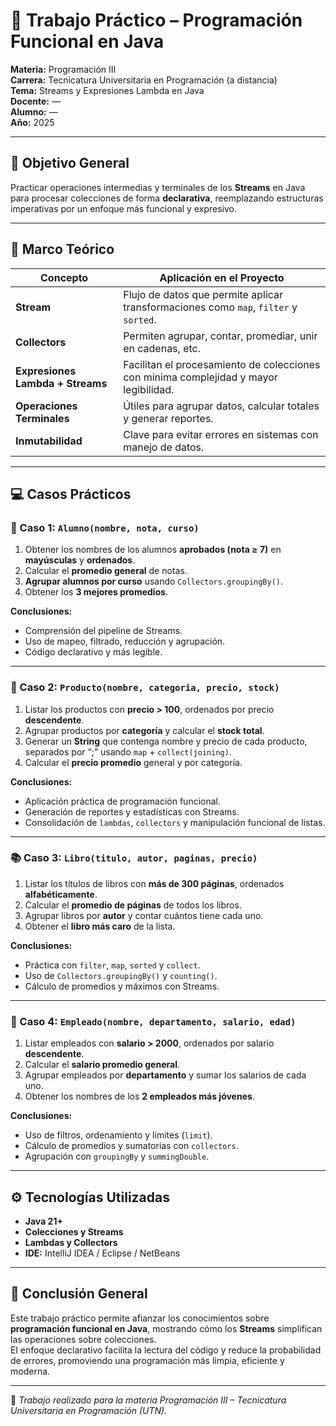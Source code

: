 # 🧠 Trabajo Práctico – Programación Funcional en Java

**Materia:** Programación III  
**Carrera:** Tecnicatura Universitaria en Programación (a distancia)  
**Tema:** Streams y Expresiones Lambda en Java  
**Docente:** —  
**Alumno:** —  
**Año:** 2025  

---

## 🎯 Objetivo General

Practicar operaciones intermedias y terminales de los **Streams** en Java para procesar colecciones de forma **declarativa**, reemplazando estructuras imperativas por un enfoque más funcional y expresivo.

---

## 🧩 Marco Teórico

| Concepto | Aplicación en el Proyecto |
|-----------|----------------------------|
| **Stream** | Flujo de datos que permite aplicar transformaciones como `map`, `filter` y `sorted`. |
| **Collectors** | Permiten agrupar, contar, promediar, unir en cadenas, etc. |
| **Expresiones Lambda + Streams** | Facilitan el procesamiento de colecciones con mínima complejidad y mayor legibilidad. |
| **Operaciones Terminales** | Útiles para agrupar datos, calcular totales y generar reportes. |
| **Inmutabilidad** | Clave para evitar errores en sistemas con manejo de datos. |

---

## 💻 Casos Prácticos

### 🧮 Caso 1: `Alumno(nombre, nota, curso)`

1. Obtener los nombres de los alumnos **aprobados (nota ≥ 7)** en **mayúsculas** y **ordenados**.  
2. Calcular el **promedio general** de notas.  
3. **Agrupar alumnos por curso** usando `Collectors.groupingBy()`.  
4. Obtener los **3 mejores promedios**.

**Conclusiones:**
- Comprensión del pipeline de Streams.
- Uso de mapeo, filtrado, reducción y agrupación.
- Código declarativo y más legible.

---

### 🛒 Caso 2: `Producto(nombre, categoria, precio, stock)`

1. Listar los productos con **precio > 100**, ordenados por precio **descendente**.  
2. Agrupar productos por **categoría** y calcular el **stock total**.  
3. Generar un **String** que contenga nombre y precio de cada producto, separados por “;” usando `map` + `collect(joining)`.  
4. Calcular el **precio promedio** general y por categoría.

**Conclusiones:**
- Aplicación práctica de programación funcional.
- Generación de reportes y estadísticas con Streams.
- Consolidación de `lambdas`, `collectors` y manipulación funcional de listas.

---

### 📚 Caso 3: `Libro(titulo, autor, paginas, precio)`

1. Listar los títulos de libros con **más de 300 páginas**, ordenados **alfabéticamente**.  
2. Calcular el **promedio de páginas** de todos los libros.  
3. Agrupar libros por **autor** y contar cuántos tiene cada uno.  
4. Obtener el **libro más caro** de la lista.

**Conclusiones:**
- Práctica con `filter`, `map`, `sorted` y `collect`.  
- Uso de `Collectors.groupingBy()` y `counting()`.  
- Cálculo de promedios y máximos con Streams.

---

### 👔 Caso 4: `Empleado(nombre, departamento, salario, edad)`

1. Listar empleados con **salario > 2000**, ordenados por salario **descendente**.  
2. Calcular el **salario promedio general**.  
3. Agrupar empleados por **departamento** y sumar los salarios de cada uno.  
4. Obtener los nombres de los **2 empleados más jóvenes**.

**Conclusiones:**
- Uso de filtros, ordenamiento y límites (`limit`).  
- Cálculo de promedios y sumatorias con `collectors`.  
- Agrupación con `groupingBy` y `summingDouble`.

---

## ⚙️ Tecnologías Utilizadas

- **Java 21+**
- **Colecciones y Streams**
- **Lambdas y Collectors**
- **IDE:** IntelliJ IDEA / Eclipse / NetBeans

---

## 🧾 Conclusión General

Este trabajo práctico permite afianzar los conocimientos sobre **programación funcional en Java**, mostrando cómo los **Streams** simplifican las operaciones sobre colecciones.  
El enfoque declarativo facilita la lectura del código y reduce la probabilidad de errores, promoviendo una programación más limpia, eficiente y moderna.

---

📌 *Trabajo realizado para la materia Programación III – Tecnicatura Universitaria en Programación (UTN).*
